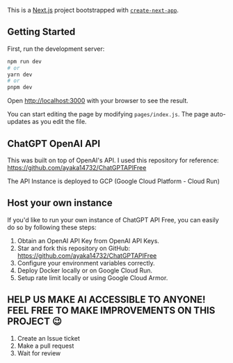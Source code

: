 This is a [Next.js](https://nextjs.org/) project bootstrapped with [`create-next-app`](https://github.com/vercel/next.js/tree/canary/packages/create-next-app).

## Getting Started

First, run the development server:

```bash
npm run dev
# or
yarn dev
# or
pnpm dev
```

Open [http://localhost:3000](http://localhost:3000) with your browser to see the result.

You can start editing the page by modifying `pages/index.js`. The page auto-updates as you edit the file.

## ChatGPT OpenAI API

This was built on top of OpenAI's API. I used this repository for reference: https://github.com/ayaka14732/ChatGPTAPIFree

The API Instance is deployed to GCP (Google Cloud Platform - Cloud Run)

## Host your own instance

If you'd like to run your own instance of ChatGPT API Free, you can easily do so by following these steps:

1) Obtain an OpenAI API Key from OpenAI API Keys.
2) Star and fork this repository on GitHub:  https://github.com/ayaka14732/ChatGPTAPIFree
3) Configure your environment variables correctly.
4) Deploy Docker locally or on Google Cloud Run.
5) Setup rate limit locally or using Google Cloud Armor.

## HELP US MAKE AI ACCESSIBLE TO ANYONE! FEEL FREE TO MAKE IMPROVEMENTS ON THIS PROJECT 😉
1) Create an Issue ticket
2) Make a pull request
3) Wait for review

